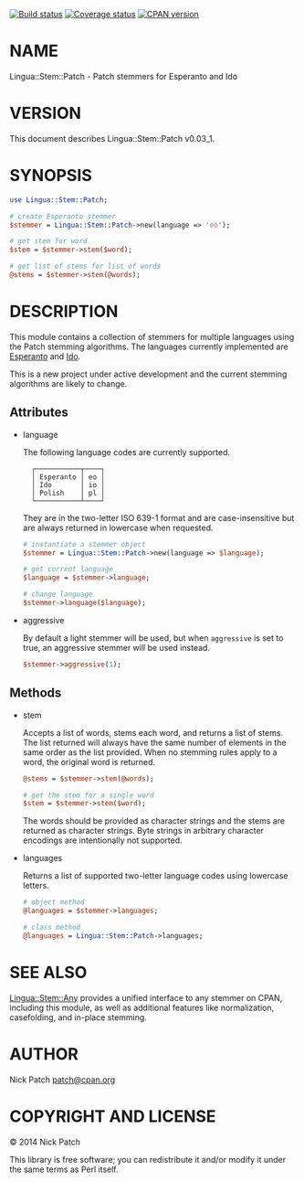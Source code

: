 [![Build status](https://travis-ci.org/patch/lingua-stem-patch-pm5.png)](https://travis-ci.org/patch/lingua-stem-patch-pm5)
[![Coverage status](https://coveralls.io/repos/patch/lingua-stem-patch-pm5/badge.png)](https://coveralls.io/r/patch/lingua-stem-patch-pm5)
[![CPAN version](https://badge.fury.io/pl/Lingua-Stem-Patch.png)](http://badge.fury.io/pl/Lingua-Stem-Patch)

# NAME

Lingua::Stem::Patch - Patch stemmers for Esperanto and Ido

# VERSION

This document describes Lingua::Stem::Patch v0.03_1.

# SYNOPSIS

```perl
use Lingua::Stem::Patch;

# create Esperanto stemmer
$stemmer = Lingua::Stem::Patch->new(language => 'eo');

# get stem for word
$stem = $stemmer->stem($word);

# get list of stems for list of words
@stems = $stemmer->stem(@words);
```

# DESCRIPTION

This module contains a collection of stemmers for multiple languages using the
Patch stemming algorithms. The languages currently implemented are
[Esperanto](https://metacpan.org/pod/Lingua::Stem::Patch::EO) and [Ido](https://metacpan.org/pod/Lingua::Stem::Patch::IO).

This is a new project under active development and the current stemming
algorithms are likely to change.

## Attributes

- language

    The following language codes are currently supported.

        ┌───────────┬────┐
        │ Esperanto │ eo │
        │ Ido       │ io │
        │ Polish    │ pl │
        └───────────┴────┘

    They are in the two-letter ISO 639-1 format and are case-insensitive but are
    always returned in lowercase when requested.

    ```perl
    # instantiate a stemmer object
    $stemmer = Lingua::Stem::Patch->new(language => $language);

    # get current language
    $language = $stemmer->language;

    # change language
    $stemmer->language($language);
    ```

- aggressive

    By default a light stemmer will be used, but when `aggressive` is set to true,
    an aggressive stemmer will be used instead.

    ```perl
    $stemmer->aggressive(1);
    ```

## Methods

- stem

    Accepts a list of words, stems each word, and returns a list of stems. The list
    returned will always have the same number of elements in the same order as the
    list provided. When no stemming rules apply to a word, the original word is
    returned.

    ```perl
    @stems = $stemmer->stem(@words);

    # get the stem for a single word
    $stem = $stemmer->stem($word);
    ```

    The words should be provided as character strings and the stems are returned as
    character strings. Byte strings in arbitrary character encodings are
    intentionally not supported.

- languages

    Returns a list of supported two-letter language codes using lowercase letters.

    ```perl
    # object method
    @languages = $stemmer->languages;

    # class method
    @languages = Lingua::Stem::Patch->languages;
    ```

# SEE ALSO

[Lingua::Stem::Any](https://metacpan.org/pod/Lingua::Stem::Any) provides a unified interface to any stemmer on CPAN,
including this module, as well as additional features like normalization,
casefolding, and in-place stemming.

# AUTHOR

Nick Patch <patch@cpan.org>

# COPYRIGHT AND LICENSE

© 2014 Nick Patch

This library is free software; you can redistribute it and/or modify it under
the same terms as Perl itself.
